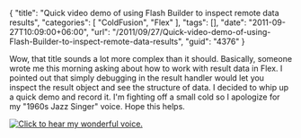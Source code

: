 {
	"title": "Quick video demo of using Flash Builder to inspect remote data results",
	"categories": [
		"ColdFusion",
		"Flex"
	],
	"tags": [],
	"date": "2011-09-27T10:09:00+06:00",
	"url": "/2011/09/27/Quick-video-demo-of-using-Flash-Builder-to-inspect-remote-data-results",
	"guid": "4376"
}

Wow, that title sounds a lot more complex than it should. Basically, someone wrote me this morning asking about how to work with result data in Flex. I pointed out that simply debugging in the result handler would let you inspect the result object and see the structure of data. I decided to whip up a quick demo and record it. I'm fighting off a small cold so I apologize for my "1960s Jazz Singer" voice. Hope this helps.

<a href="http://www.raymondcamden.com/images/2011-09-27_0828.swf"><img src="http://www.coldfusionjedi.com/images/ScreenClip193.png" title="Click to hear my wonderful voice." /></a>